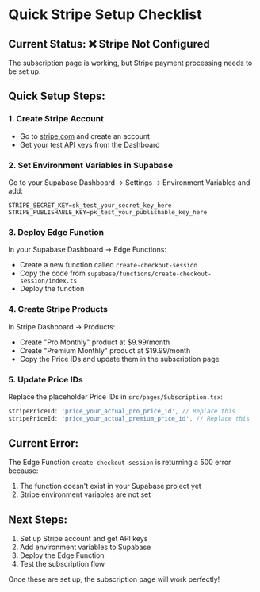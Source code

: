 # Quick Stripe Setup Checklist

## Current Status: ❌ Stripe Not Configured

The subscription page is working, but Stripe payment processing needs to be set up.

## Quick Setup Steps:

### 1. Create Stripe Account
- Go to [stripe.com](https://stripe.com) and create an account
- Get your test API keys from the Dashboard

### 2. Set Environment Variables in Supabase
Go to your Supabase Dashboard → Settings → Environment Variables and add:

```
STRIPE_SECRET_KEY=sk_test_your_secret_key_here
STRIPE_PUBLISHABLE_KEY=pk_test_your_publishable_key_here
```

### 3. Deploy Edge Function
In your Supabase Dashboard → Edge Functions:
- Create a new function called `create-checkout-session`
- Copy the code from `supabase/functions/create-checkout-session/index.ts`
- Deploy the function

### 4. Create Stripe Products
In Stripe Dashboard → Products:
- Create "Pro Monthly" product at $9.99/month
- Create "Premium Monthly" product at $19.99/month
- Copy the Price IDs and update them in the subscription page

### 5. Update Price IDs
Replace the placeholder Price IDs in `src/pages/Subscription.tsx`:
```typescript
stripePriceId: 'price_your_actual_pro_price_id', // Replace this
stripePriceId: 'price_your_actual_premium_price_id', // Replace this
```

## Current Error:
The Edge Function `create-checkout-session` is returning a 500 error because:
1. The function doesn't exist in your Supabase project yet
2. Stripe environment variables are not set

## Next Steps:
1. Set up Stripe account and get API keys
2. Add environment variables to Supabase
3. Deploy the Edge Function
4. Test the subscription flow

Once these are set up, the subscription page will work perfectly!